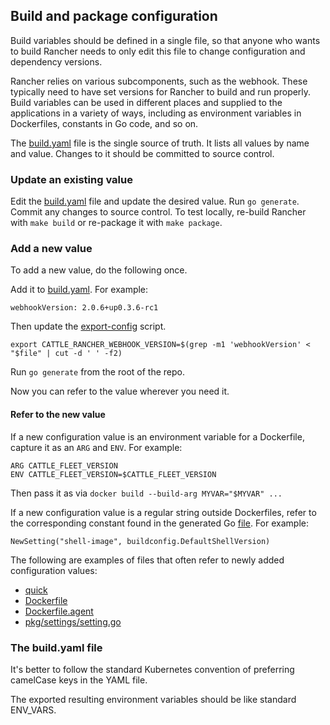 ## Build and package configuration

Build variables should be defined in a single file,
so that anyone who wants to build Rancher needs to only edit this file to change configuration and dependency versions.

Rancher relies on various subcomponents, such as the webhook.
These typically need to have set versions for Rancher to build and run properly.
Build variables can be used in different places and supplied to the applications in a variety of ways,
including as environment variables in Dockerfiles, constants in Go code, and so on.

The [build.yaml](../build.yaml) file is the single source of truth. It lists all values by name and value.
Changes to it should be committed to source control.

### Update an existing value

Edit the [build.yaml](../build.yaml) file and update the desired value. Run `go generate`. Commit any changes to source
control. To test locally, re-build Rancher with `make build` or re-package it with `make package`.

### Add a new value

To add a new value, do the following once.

Add it to [build.yaml](../build.yaml). For example:

```
webhookVersion: 2.0.6+up0.3.6-rc1
```

Then update the [export-config](../scripts/export-config) script.

```
export CATTLE_RANCHER_WEBHOOK_VERSION=$(grep -m1 'webhookVersion' < "$file" | cut -d ' ' -f2)
```

Run `go generate` from the root of the repo.

Now you can refer to the value wherever you need it.

#### Refer to the new value

If a new configuration value is an environment variable for a Dockerfile, capture it as an `ARG` and `ENV`. For example:

```
ARG CATTLE_FLEET_VERSION
ENV CATTLE_FLEET_VERSION=$CATTLE_FLEET_VERSION
```

Then pass it as via `docker build --build-arg MYVAR="$MYVAR" ...`

If a new configuration value is a regular string outside Dockerfiles, refer to the corresponding constant found in the
generated Go [file](../pkg/buildconfig/constants.go). For example:

```NewSetting("shell-image", buildconfig.DefaultShellVersion)```

The following are examples of files that often refer to newly added configuration values:

- [quick](../dev-scripts/quick)
- [Dockerfile](../package/Dockerfile)
- [Dockerfile.agent](../package/Dockerfile.agent)
- [pkg/settings/setting.go](../pkg/settings/setting.go)

### The build.yaml file

It's better to follow the standard Kubernetes convention of preferring camelCase keys in the YAML file.

The exported resulting environment variables should be like standard ENV_VARS.
